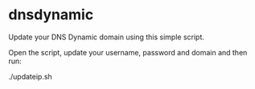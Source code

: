 # dnsdynamic

Update your DNS Dynamic domain using this simple script.

Open the script, update your username, password and domain and then run:

./updateip.sh


